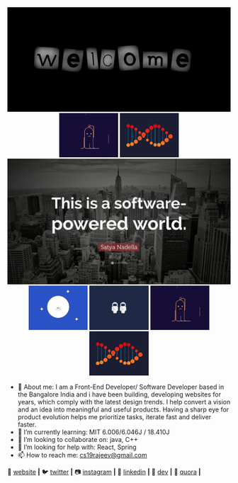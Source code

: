 <div align="center">
  <img src="https://github.com/rajeevranjancom/rajeevranjancom/blob/main/rajeev.gif" style="max-width: 100%;" alt="Welcome to my Github Profile" />
  <img alt="3" height="100" src="https://github.com/rajeevranjancom/rajeevranjancom/blob/main/3.gif">
  <img alt="4" height="100" src="https://github.com/rajeevranjancom/rajeevranjancom/blob/main/4.gif">
  <img src="https://github.com/rajeevranjancom/rajeevranjancom/blob/main/images.jpg" style="max-width: 100%;" alt="Welcome to my Github Profile" />

<img alt="1" height="100" src="https://github.com/rajeevranjancom/rajeevranjancom/blob/main/1.gif">
<img alt="2" height="100" src="https://github.com/rajeevranjancom/rajeevranjancom/blob/main/2.gif">
<img alt="3" height="100" src="https://github.com/rajeevranjancom/rajeevranjancom/blob/main/3.gif">
<img alt="4" height="100" src="https://github.com/rajeevranjancom/rajeevranjancom/blob/main/4.gif">
</div>

- 🔭 About me: I am a Front-End Developer/ Software Developer based in the Bangalore India and i have been building, developing websites for years, which comply                    with the latest design trends. I help convert a vision and an idea into meaningful and useful products. Having a sharp eye for product evolution                    helps me prioritize tasks, iterate fast and deliver faster.
- 🌱 I’m currently learning: MIT 6.006/6.046J / 18.410J
- 👯 I’m looking to collaborate on: java, C++
- 🤔 I’m looking for help with: React, Spring
- 📫 How to reach me: cs19rajeev@gmail.com

🏡 [website][website] **|** 
🐦 [twitter][twitter] **|** 
📷 [instagram][instagram] **|** 
👔 [linkedin][linkedin] **|** 
🔭 [dev][dev] **|** 
💬 [quora][quora] **|** 


[gatsby]: https://gatsbyjs.org
[website]: https://rajeevranjan.co
[twitter]: https://twitter.com/rajeevkumar0301
[instagram]: https://www.instagram.com/rajeevranjancom/?hl=en
[linkedin]: https://www.linkedin.com/in/rajeev-ranjan-691043111/
[dev]: https://dev.to/rajeevkumar0301
[quora]: https://www.quora.com/profile/Rajeev-Ranjan-664
